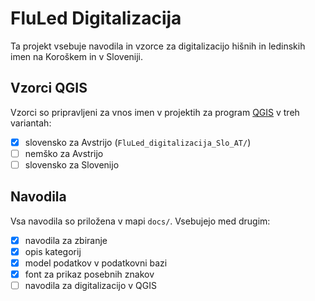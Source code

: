 # FluLed Digitalizacija

Ta projekt vsebuje navodila in vzorce za digitalizacijo hišnih in ledinskih imen na Koroškem in v Sloveniji.

## Vzorci QGIS

Vzorci so pripravljeni za vnos imen v projektih za program [QGIS](https://qgis.org/) v treh variantah:

- [x] slovensko za Avstrijo (`FluLed_digitalizacija_Slo_AT/`)
- [ ] nemško za Avstrijo
- [ ] slovensko za Slovenijo

## Navodila

Vsa navodila so priložena v mapi `docs/`. Vsebujejo med drugim:

- [x] navodila za zbiranje
- [x] opis kategorij
- [x] model podatkov v podatkovni bazi
- [x] font za prikaz posebnih znakov
- [ ] navodila za digitalizacijo v QGIS

